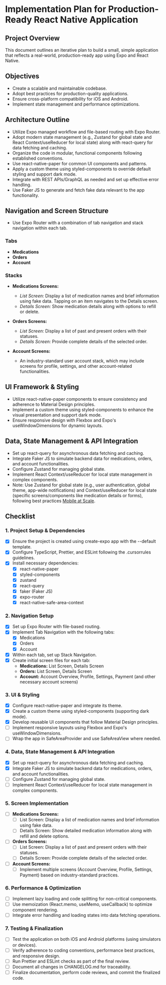 # Implementation Plan for Production-Ready React Native Application

## Project Overview
This document outlines an iterative plan to build a small, simple application that reflects a real-world, production-ready app using Expo and React Native.

## Objectives
- Create a scalable and maintainable codebase.
- Adopt best practices for production-quality applications.
- Ensure cross-platform compatibility for iOS and Android.
- Implement state management and performance optimizations.

## Architecture Outline
- Utilize Expo managed workflow and file-based routing with Expo Router.
- Adopt modern state management (e.g., Zustand for global state and React Context/useReducer for local state) along with react-query for data fetching and caching.
- Organize the code in modular, functional components following established conventions.
- Use react-native-paper for common UI components and patterns.
- Apply a custom theme using styled-components to override default styling and support dark mode.
- Integrate with REST APIs/GraphQL as needed and set up effective error handling.
- Use Faker JS to generate and fetch fake data relevant to the app functionality.

## Navigation and Screen Structure
- Use Expo Router with a combination of tab navigation and stack navigation within each tab.

### Tabs
- **Medications**
- **Orders**
- **Account**

### Stacks
- **Medications Screens:**
  - *List Screen:* Display a list of medication names and brief information using fake data. Tapping on an item navigates to the Details screen.
  - *Details Screen:* Show medication details along with options to refill or delete.

- **Orders Screens:**
  - *List Screen:* Display a list of past and present orders with their statuses.
  - *Details Screen:* Provide complete details of the selected order.

- **Account Screens:**
  - An industry-standard user account stack, which may include screens for profile, settings, and other account-related functionalities.

## UI Framework & Styling
- Utilize react-native-paper components to ensure consistency and adherence to Material Design principles.
- Implement a custom theme using styled-components to enhance the visual presentation and support dark mode.
- Ensure responsive design with Flexbox and Expo's useWindowDimensions for dynamic layouts.

## Data, State Management & API Integration
- Set up react-query for asynchronous data fetching and caching.
- Integrate Faker JS to simulate backend data for medications, orders, and account functionalities.
- Configure Zustand for managing global state.
- Implement React Context/useReducer for local state management in complex components.
- Note: Use Zustand for global state (e.g., user authentication, global theme, app-wide notifications) and Context/useReducer for local state (specific screens/components like medication details or forms), following best practices [Mobile at Scale](https://www.mobileatscale.com/content/posts/01-state-management/).

## Checklist

### 1. Project Setup & Dependencies
- [x] Ensure the project is created using create-expo app with the --default template.
- [x] Configure TypeScript, Prettier, and ESLint following the .cursorrules guidelines.
- [x] Install necessary dependencies:
  - [x] react-native-paper
  - [x] styled-components
  - [x] zustand
  - [x] react-query
  - [x] faker (Faker JS)
  - [x] expo-router
  - [x] react-native-safe-area-context

### 2. Navigation Setup
- [x] Set up Expo Router with file-based routing.
- [x] Implement Tab Navigation with the following tabs:
  - [x] Medications
  - [x] Orders
  - [x] Account
- [x] Within each tab, set up Stack Navigation.
- [x] Create initial screen files for each tab:
  - **Medications:** List Screen, Details Screen
  - **Orders:** List Screen, Details Screen
  - **Account:** Account Overview, Profile, Settings, Payment (and other necessary account screens)

### 3. UI & Styling
- [x] Configure react-native-paper and integrate its theme.
- [x] Create a custom theme using styled-components (supporting dark mode).
- [x] Develop reusable UI components that follow Material Design principles.
- [ ] Implement responsive layouts using Flexbox and Expo's useWindowDimensions.
- [ ] Wrap the app in SafeAreaProvider and use SafeAreaView where needed.

### 4. Data, State Management & API Integration
- [X] Set up react-query for asynchronous data fetching and caching.
- [x] Integrate Faker JS to simulate backend data for medications, orders, and account functionalities.
- [ ] Configure Zustand for managing global state.
- [ ] Implement React Context/useReducer for local state management in complex components.

### 5. Screen Implementation
- [ ] **Medications Screens:**
  - [ ] List Screen: Display a list of medication names and brief information using fake data.
  - [ ] Details Screen: Show detailed medication information along with refill and delete options.
- [ ] **Orders Screens:**
  - [ ] List Screen: Display a list of past and present orders with their statuses.
  - [ ] Details Screen: Provide complete details of the selected order.
- [ ] **Account Screens:**
  - [ ] Implement multiple screens (Account Overview, Profile, Settings, Payment) based on industry-standard practices.

### 6. Performance & Optimization
- [ ] Implement lazy loading and code splitting for non-critical components.
- [ ] Use memoization (React.memo, useMemo, useCallback) to optimize component rendering.
- [ ] Integrate error handling and loading states into data fetching operations.

### 7. Testing & Finalization
- [ ] Test the application on both iOS and Android platforms (using simulators or devices).
- [ ] Verify adherence to coding conventions, performance best practices, and responsive design.
- [ ] Run Prettier and ESLint checks as part of the final review.
- [ ] Document all changes in CHANGELOG.md for traceability.
- [ ] Finalize documentation, perform code reviews, and commit the finalized code.
